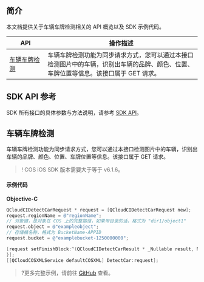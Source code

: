 

## 简介

本文档提供关于车辆车牌检测相关的 API 概览以及 SDK 示例代码。
<table>
<thead>
<tr>
<th width=20%>API</th>
<th width=80%>操作描述</th>
</tr>
</thead>
<tbody>
<tr>
<td><a href="https://cloud.tencent.com/document/product/436/64323">车辆车牌检测</a></td>
<td>车辆车牌检测功能为同步请求方式，您可以通过本接口检测图片中的车辆，识别出车辆的品牌、颜色、位置、车牌位置等信息。该接口属于 GET 请求。</td>
</tr>
</tbody>
</table>

## SDK API 参考

SDK 所有接口的具体参数与方法说明，请参考 [SDK API](https://cos-ios-sdk-doc-1253960454.file.myqcloud.com/)。


## 车辆车牌检测

车辆车牌检测功能为同步请求方式，您可以通过本接口检测图片中的车辆，识别出车辆的品牌、颜色、位置、车牌位置等信息。该接口属于 GET 请求。

> ! COS iOS SDK 版本需要大于等于 v6.1.6。

#### 示例代码
**Objective-C**

[//]: # (.cssg-snippet-head-object)
```objective-c
QCloudCIDetectCarRequest * request = [QCloudCIDetectCarRequest new];
request.regionName = @"regionName";
// 对象键，是对象在 COS 上的完整路径，如果带目录的话，格式为 "dir1/object1"
request.object = @"exampleobject";
// 存储桶名称，格式为 BucketName-APPID
request.bucket = @"examplebucket-1250000000";

[request setFinishBlock:^(QCloudCIDetectCarResult * _Nullable result, NSError * _Nullable error) {
}];
[[QCloudCOSXMLService defaultCOSXML] DetectCar:request];
```

>?更多完整示例，请前往 [GitHub](https://github.com/tencentyun/cos-snippets/tree/master/iOS/Objc/Examples/cases/DetectCarOperation.m) 查看。
